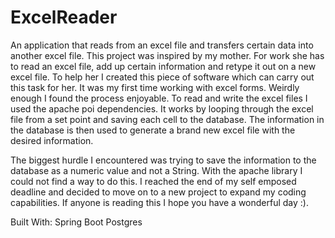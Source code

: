 # ExcelReader
An application that reads from an excel file and transfers certain data into another excel file. This project was inspired by my mother. For work she has to read an excel file, add up certain information and retype it out on a new excel file. To help her I created this piece of software which can carry out this task for her.
It was my first time working with excel forms. Weirdly enough I found the process enjoyable. 
To read and write the excel files I used the apache poi dependencies. 
It works by looping through the excel file from a set point and saving each cell to the database. The information in the database is then used to generate a brand new excel file  with the desired information. 

The biggest hurdle I encountered was trying to save the information to the database as a numeric value and not a String. With the apache library I could not find a way to do this. I reached the end of my self emposed deadline and decided to move on to a new project to expand my coding capabilities. If anyone is reading this I hope you have a wonderful day :).


Built With:
Spring Boot
Postgres



